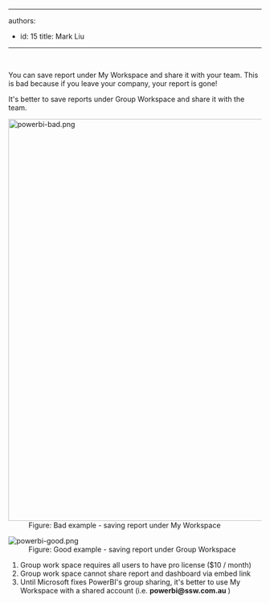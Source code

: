 

---
authors:
  - id: 15
    title: Mark Liu
---




<span class='intro'> ​<p>You can save report under My&#160;Workspace and share it with your team. This is bad because if you leave your company, your report is gone!
</p><p></p><p>It's better to save reports under&#160;Group Workspace and share it with the team.​</p> </span>

<dl class="badImage"><dt> <img src="/PublishingImages/powerbi-bad.png" alt="powerbi-bad.png" style="width&#58;800px;" /></dt><dd>Figure&#58; Bad example - saving report under My Workspace</dd></dl><dl class="goodImage"><dt><img src="/PublishingImages/powerbi-good.png" alt="powerbi-good.png" /></dt><dd>Figure&#58; Good example - saving report under Group Workspace</dd></dl><ol><li>Group work&#160;space requires&#160;all users to have pro license ($10 / month)</li><li>Group work space cannot share report and&#160;dashboard&#160;via embed link</li><li>Until  Microsoft fixes PowerBI's&#160;group sharing, it's better to use My Workspace with a shared account (i.e. <b>powerbi@ssw.com.au </b> )</li></ol>


